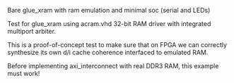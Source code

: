 Bare glue_xram with ram emulation and minimal soc 
(serial and LEDs)

Test for glue_xram using acram.vhd 32-bit RAM driver
with integrated multiport arbiter.

This is a proof-of-concept test to make sure that
on FPGA we can correctly synthesize its own d/i cache 
coherence interfaced to emulated RAM.

Before implementing axi_interconnect with real
DDR3 RAM, this example must work!
